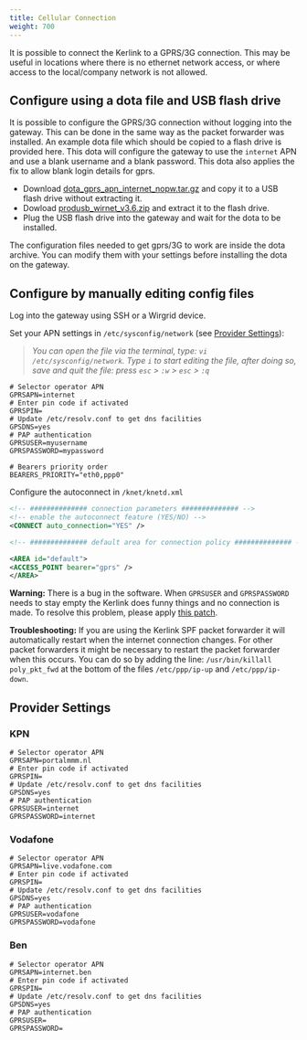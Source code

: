 ```yaml
---
title: Cellular Connection
weight: 700
---
```


It is possible to connect the Kerlink to a GPRS/3G connection. This may be useful in locations where there is no ethernet network access, or where access to the local/company network is not allowed.

## Configure using a dota file and USB flash drive

It is possible to configure the GPRS/3G connection without logging into the gateway. This can be done in the same way as the packet forwarder was installed. An example dota file which should be copied to a flash drive is provided here. This dota will configure the gateway to use the `internet` APN and use a blank username and a blank password. This dota also applies the fix to allow blank login details for gprs.

* Download [dota_gprs_apn_internet_nopw.tar.gz](https://raw.githubusercontent.com/TheThingsNetwork/kerlink-station-firmware/legacy/dota/dota_gprs_apn_internet_nopw.tar.gz) and copy it to a USB flash drive without extracting it.
* Dowload [produsb_wirnet_v3.6.zip](https://raw.githubusercontent.com/TheThingsNetwork/kerlink-station-firmware/legacy/dota/produsb_wirnet_v3.6.zip) and extract it to the flash drive.
* Plug the USB flash drive into the gateway and wait for the dota to be installed.

The configuration files needed to get gprs/3G to work are inside the dota archive. You can modify them with your settings before installing the dota on the gateway.

## Configure by manually editing config files

Log into the gateway using SSH or a Wirgrid device.

Set your APN settings in `/etc/sysconfig/network` (see [Provider Settings](#provider-settings)):

> *You can open the file via the terminal, type: `vi /etc/sysconfig/network`. Type `i` to start editing the file, after doing so, save and quit the file: press `esc` > `:w` > `esc` > `:q`*

```plaintext
# Selector operator APN
GPRSAPN=internet
# Enter pin code if activated
GPRSPIN=
# Update /etc/resolv.conf to get dns facilities
GPSDNS=yes
# PAP authentication
GPRSUSER=myusername
GPRSPASSWORD=mypassword

# Bearers priority order
BEARERS_PRIORITY="eth0,ppp0"
```

Configure the autoconnect in `/knet/knetd.xml`

```xml
<!-- ############## connection parameters ############## -->
<!-- enable the autoconnect feature (YES/NO) -->
<CONNECT auto_connection="YES" />

<!-- ############## default area for connection policy ############## -->

<AREA id="default">
<ACCESS_POINT bearer="gprs" />
</AREA>  
```
  
**Warning:** There is a bug in the software. When `GPRSUSER` and `GPRSPASSWORD` needs to stay empty the Kerlink does funny things and no connection is made. To resolve this problem, please apply [this patch](https://github.com/TheThingsNetwork/kerlink-station-firmware/blob/master/dota/dota_update_gprs_script.tar.gz?raw=true).

**Troubleshooting:** If you are using the Kerlink SPF packet forwarder it will automatically restart when the internet connection changes. For other packet forwarders it might be necessary to restart the packet forwarder when this occurs. You can do so by adding the line: `/usr/bin/killall poly_pkt_fwd` at the bottom of the files `/etc/ppp/ip-up` and `/etc/ppp/ip-down`.


## Provider Settings

### KPN

```plaintext
# Selector operator APN
GPRSAPN=portalmmm.nl
# Enter pin code if activated
GPRSPIN=
# Update /etc/resolv.conf to get dns facilities
GPSDNS=yes
# PAP authentication
GPRSUSER=internet
GPRSPASSWORD=internet
```

### Vodafone

```plaintext
# Selector operator APN
GPRSAPN=live.vodafone.com
# Enter pin code if activated
GPRSPIN=
# Update /etc/resolv.conf to get dns facilities
GPSDNS=yes
# PAP authentication
GPRSUSER=vodafone
GPRSPASSWORD=vodafone
```

### Ben

```plaintext
# Selector operator APN
GPRSAPN=internet.ben
# Enter pin code if activated
GPRSPIN=
# Update /etc/resolv.conf to get dns facilities
GPSDNS=yes
# PAP authentication
GPRSUSER=
GPRSPASSWORD=
```

